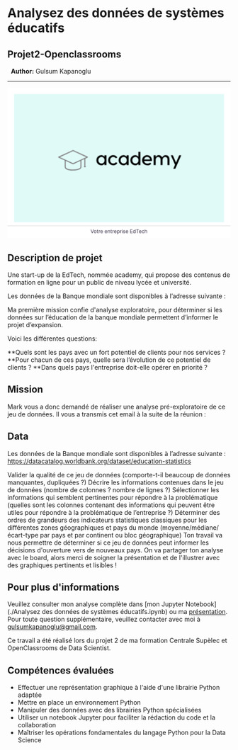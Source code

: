 # Analysez des données de systèmes éducatifs
## Projet2-Openclassrooms
&nbsp;
**Author:** Gulsum Kapanoglu
***
<img src="academy.png">

## Description de projet

Une start-up de la EdTech, nommée academy, qui propose des contenus de formation en ligne pour un public de niveau lycée et université.

Les données de la Banque mondiale sont disponibles à l’adresse suivante :

Ma première mission confie d'analyse exploratoire, pour déterminer si les données sur l’éducation de la banque mondiale permettent d’informer le projet d’expansion.

Voici les différentes questions:

**Quels sont les pays avec un fort potentiel de clients pour nos services ?
**Pour chacun de ces pays, quelle sera l’évolution de ce potentiel de clients ?
**Dans quels pays l'entreprise doit-elle opérer en priorité ?

## Mission
Mark vous a donc demandé de réaliser une analyse pré-exploratoire de ce jeu de données. Il vous a transmis cet email à la suite de la réunion :

## Data
Les données de la Banque mondiale sont disponibles à l’adresse suivante : https://datacatalog.worldbank.org/dataset/education-statistics


Valider la qualité de ce jeu de données (comporte-t-il beaucoup de données manquantes, dupliquées ?)
Décrire les informations contenues dans le jeu de données (nombre de colonnes ? nombre de lignes ?)
Sélectionner les informations qui semblent pertinentes pour répondre à la problématique (quelles sont les colonnes contenant des informations qui peuvent être utiles pour répondre à la problématique de l’entreprise ?)
Déterminer des ordres de grandeurs des indicateurs statistiques classiques pour les différentes zones géographiques et pays du monde (moyenne/médiane/écart-type par pays et par continent ou bloc géographique)
Ton travail va nous permettre de déterminer si ce jeu de données peut informer les décisions d'ouverture vers de nouveaux pays. On va partager ton analyse avec le board, alors merci de soigner la présentation et de l'illustrer avec des graphiques pertinents et lisibles !

## Pour plus d'informations
Veuillez consulter mon analyse complète dans [mon Jupyter Notebook](./Analysez des données de systèmes éducatifs.ipynb) ou ma [présentation](./Presentation.pdf). Pour toute question supplémentaire, veuillez contacter avec moi à gulsumkapanoglu@gmail.com.

Ce travail a été réalisé lors du projet 2 de ma formation Centrale Supèlec et OpenClassrooms de Data Scientist.


## Compétences évaluées
- Effectuer une représentation graphique à l'aide d'une librairie Python adaptée
- Mettre en place un environnement Python
- Manipuler des données avec des librairies Python spécialisées
- Utiliser un notebook Jupyter pour faciliter la rédaction du code et la collaboration
- Maîtriser les opérations fondamentales du langage Python pour la Data Science
